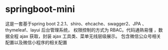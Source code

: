 # springboot-mini
这是一套基于spring boot 2.2.1、shiro、ehcache、swagger2、JPA 、thymeleaf、layui 后台管理系统， 权限控制的方式为 RBAC。代码通熟易懂 ，数据全程 ajax 获取，封装 ajax 工具类、菜单无线层级展示。
包含微信公众号相关配置以及微信小程序的相关配置